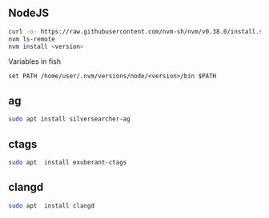 ## NodeJS 
```sh
curl -o- https://raw.githubusercontent.com/nvm-sh/nvm/v0.38.0/install.sh | bash
nvm ls-remote 
nvm install <version>
```

Variables in fish
```fish
set PATH /home/user/.nvm/versions/node/<version>/bin $PATH
```

## ag
```sh
sudo apt install silversearcher-ag
```

## ctags
```sh
sudo apt  install exuberant-ctags
```

## clangd
```sh
sudo apt  install clangd
```
